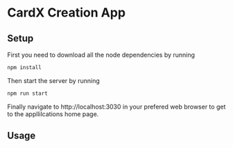 # CardX Creation App



## Setup

First you need to download all the node dependencies by running 

```bash
npm install
```

Then start the server by running 

```bash
npm run start
```

Finally navigate to http://localhost:3030 in your prefered web browser to get to the appllilcations home page. 

## Usage

